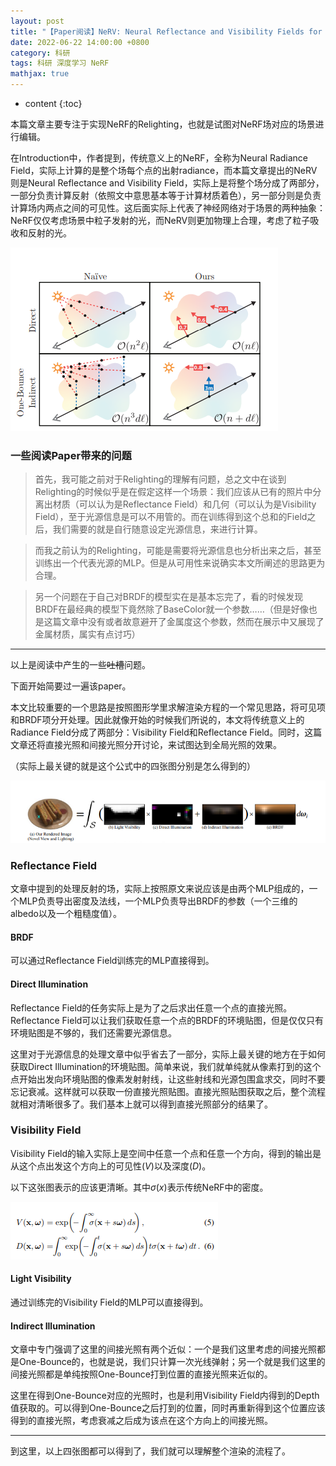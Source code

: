 ```yaml
---
layout: post
title: "【Paper阅读】NeRV: Neural Reflectance and Visibility Fields for Relighting and View Synthesis"
date: 2022-06-22 14:00:00 +0800
category: 科研
tags: 科研 深度学习 NeRF
mathjax: true
---
```


* content
{:toc}

本篇文章主要专注于实现NeRF的Relighting，也就是试图对NeRF场对应的场景进行编辑。

在Introduction中，作者提到，传统意义上的NeRF，全称为Neural Radiance Field，实际上计算的是整个场每个点的出射radiance，而本篇文章提出的NeRV则是Neural Reflectance and Visibility Field，实际上是将整个场分成了两部分，一部分负责计算反射（依照文中意思基本等于计算材质着色），另一部分则是负责计算场内两点之间的可见性。这后面实际上代表了神经网络对于场景的两种抽象：NeRF仅仅考虑场景中粒子发射的光，而NeRV则更加物理上合理，考虑了粒子吸收和反射的光。





![picture 1](/img/2022-06-22-NeRV-20220622173728.png)  

### 一些阅读Paper带来的问题

> 首先，我可能之前对于Relighting的理解有问题，总之文中在谈到Relighting的时候似乎是在假定这样一个场景：我们应该从已有的照片中分离出材质（可以认为是Reflectance Field）和几何（可以认为是Visibility Field），至于光源信息是可以不用管的。而在训练得到这个总和的Field之后，我们需要的就是自行随意设定光源信息，来进行计算。

> 而我之前认为的Relighting，可能是需要将光源信息也分析出来之后，甚至训练出一个代表光源的MLP。但是从可用性来说确实本文所阐述的思路更为合理。

> 另一个问题在于自己对BRDF的模型实在是基本忘完了，看的时候发现BRDF在最经典的模型下竟然除了BaseColor就一个参数……（但是好像也是这篇文章中没有或者故意避开了金属度这个参数，然而在展示中又展现了金属材质，属实有点讨巧）

---

以上是阅读中产生的一些~~吐槽~~问题。

下面开始简要过一遍该paper。

本文比较重要的一个思路是按照图形学里求解渲染方程的一个常见思路，将可见项和BRDF项分开处理。因此就像开始的时候我们所说的，本文将传统意义上的Radiance Field分成了两部分：Visibility Field和Reflectance Field。同时，这篇文章还将直接光照和间接光照分开讨论，来试图达到全局光照的效果。

（实际上最关键的就是这个公式中的四张图分别是怎么得到的）

![picture 2](/img/2022-06-22-NeRV-20220623122255.png)  


### Reflectance Field

文章中提到的处理反射的场，实际上按照原文来说应该是由两个MLP组成的，一个MLP负责导出密度及法线，一个MLP负责导出BRDF的参数（一个三维的albedo以及一个粗糙度值）。

#### BRDF

可以通过Reflectance Field训练完的MLP直接得到。

#### Direct Illumination

Reflectance Field的任务实际上是为了之后求出任意一个点的直接光照。Reflectance Field可以让我们获取任意一个点的BRDF的环境贴图，但是仅仅只有环境贴图是不够的，我们还需要光源信息。

这里对于光源信息的处理文章中似乎省去了一部分，实际上最关键的地方在于如何获取Direct Illumination的环境贴图。简单来说，我们就单纯就从像素打到的这个点开始出发向环境贴图的像素发射射线，让这些射线和光源包围盒求交，同时不要忘记衰减。这样就可以获取一份直接光照贴图。直接光照贴图获取之后，整个流程就相对清晰很多了。我们基本上就可以得到直接光照部分的结果了。


### Visibility Field

Visibility Field的输入实际上是空间中任意一个点和任意一个方向，得到的输出是从这个点出发这个方向上的可见性($V$)以及深度($D$)。

以下这张图表示的应该更清晰。其中$\sigma(x)$表示传统NeRF中的密度。

![picture 1](/img/2022-06-22-NeRV-20220623121401.png)  

#### Light Visibility

通过训练完的Visibility Field的MLP可以直接得到。

#### Indirect Illumination

文章中专门强调了这里的间接光照有两个近似：一个是我们这里考虑的间接光照都是One-Bounce的，也就是说，我们只计算一次光线弹射；另一个就是我们这里的间接光照都是单纯按照One-Bounce打到位置的直接光照来近似的。

这里在得到One-Bounce对应的光照时，也是利用Visibility Field内得到的Depth值获取的。可以得到One-Bounce之后打到的位置，同时再重新得到这个位置应该得到的直接光照，考虑衰减之后成为该点在这个方向上的间接光照。


---

到这里，以上四张图都可以得到了，我们就可以理解整个渲染的流程了。